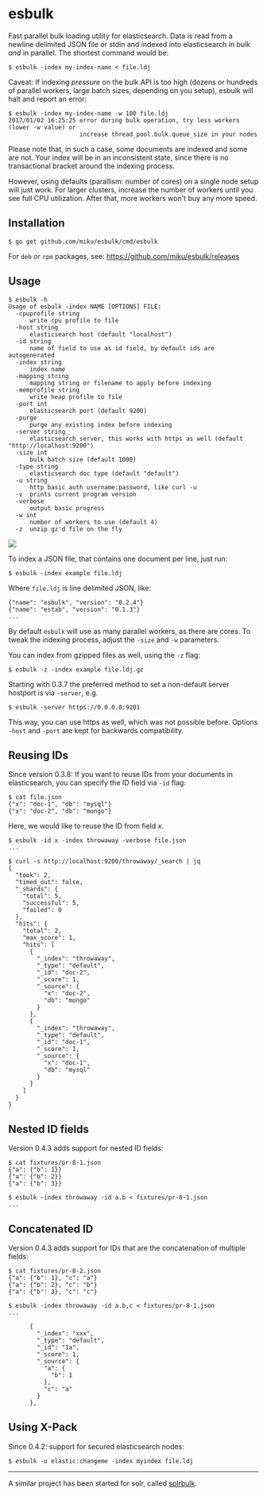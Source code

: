 esbulk
======

Fast parallel bulk loading utility for elasticsearch. Data is read from a
newline delimited JSON file or stdin and indexed into elasticsearch in bulk
*and* in parallel. The shortest command would be:

```shell
$ esbulk -index my-index-name < file.ldj
```

Caveat: If indexing *pressure* on the bulk API is too high (dozens or hundreds of
parallel workers, large batch sizes, depending on you setup), esbulk will halt
and report an error:

```shell
$ esbulk -index my-index-name -w 100 file.ldj
2017/01/02 16:25:25 error during bulk operation, try less workers (lower -w value) or
                    increase thread_pool.bulk.queue_size in your nodes
```

Please note that, in such a case, some documents are indexed and some are not.
Your index will be in an inconsistent state, since there is no transactional
bracket around the indexing process.

However, using defaults (parallism: number of cores) on a single node setup
will just work. For larger clusters, increase the number of workers until you
see full CPU utilization. After that, more workers won't buy any more speed.

Installation
------------

    $ go get github.com/miku/esbulk/cmd/esbulk

For `deb` or `rpm` packages, see: https://github.com/miku/esbulk/releases

Usage
-----

    $ esbulk -h
    Usage of esbulk -index NAME [OPTIONS] FILE:
      -cpuprofile string
          write cpu profile to file
      -host string
          elasticsearch host (default "localhost")
      -id string
          name of field to use as id field, by default ids are autogenerated
      -index string
          index name
      -mapping string
          mapping string or filename to apply before indexing
      -memprofile string
          write heap profile to file
      -port int
          elasticsearch port (default 9200)
      -purge
          purge any existing index before indexing
      -server string
          elasticsearch server, this works with https as well (default "http://localhost:9200")
      -size int
          bulk batch size (default 1000)
      -type string
          elasticsearch doc type (default "default")
      -u string
          http basic auth username:password, like curl -u
      -v  prints current program version
      -verbose
          output basic progress
      -w int
          number of workers to use (default 4)
      -z  unzip gz'd file on the fly

![](https://raw.githubusercontent.com/miku/esbulk/master/docs/asciicast.gif)

To index a JSON file, that contains one document
per line, just run:

    $ esbulk -index example file.ldj

Where `file.ldj` is line delimited JSON, like:

    {"name": "esbulk", "version": "0.2.4"}
    {"name": "estab", "version": "0.1.3"}
    ...

By default `esbulk` will use as many parallel
workers, as there are cores. To tweak the indexing
process, adjust the `-size` and `-w` parameters.

You can index from gzipped files as well, using
the `-z` flag:

    $ esbulk -z -index example file.ldj.gz

Starting with 0.3.7 the preferred method to set a
non-default server hostport is via `-server`, e.g.

    $ esbulk -server https://0.0.0.0:9201

This way, you can use https as well, which was not
possible before. Options `-host` and `-port` are
kept for backwards compatibility.

Reusing IDs
-----------

Since version 0.3.8: If you want to reuse IDs from your documents in elasticsearch, you
can specify the ID field via `-id` flag:

    $ cat file.json
    {"x": "doc-1", "db": "mysql"}
    {"x": "doc-2", "db": "mongo"}

Here, we would like to reuse the ID from field *x*.

    $ esbulk -id x -index throwaway -verbose file.json
    ...

    $ curl -s http://localhost:9200/throwaway/_search | jq
    {
      "took": 2,
      "timed_out": false,
      "_shards": {
        "total": 5,
        "successful": 5,
        "failed": 0
      },
      "hits": {
        "total": 2,
        "max_score": 1,
        "hits": [
          {
            "_index": "throwaway",
            "_type": "default",
            "_id": "doc-2",
            "_score": 1,
            "_source": {
              "x": "doc-2",
              "db": "mongo"
            }
          },
          {
            "_index": "throwaway",
            "_type": "default",
            "_id": "doc-1",
            "_score": 1,
            "_source": {
              "x": "doc-1",
              "db": "mysql"
            }
          }
        ]
      }
    }

Nested ID fields
----------------

Version 0.4.3 adds support for nested ID fields:

```
$ cat fixtures/pr-8-1.json
{"a": {"b": 1}}
{"a": {"b": 2}}
{"a": {"b": 3}}

$ esbulk -index throwaway -id a.b < fixtures/pr-8-1.json
...
```

Concatenated ID
---------------

Version 0.4.3 adds support for IDs that are the concatenation of multiple fields:

```
$ cat fixtures/pr-8-2.json
{"a": {"b": 1}, "c": "a"}
{"a": {"b": 2}, "c": "b"}
{"a": {"b": 3}, "c": "c"}

$ esbulk -index throwaway -id a.b,c < fixtures/pr-8-1.json
...

      {
        "_index": "xxx",
        "_type": "default",
        "_id": "1a",
        "_score": 1,
        "_source": {
          "a": {
            "b": 1
          },
          "c": "a"
        }
      },
```

Using X-Pack
------------

Since 0.4.2: support for secured elasticsearch nodes:

```
$ esbulk -u elastic:changeme -index myindex file.ldj
```

----

A similar project has been started for solr, called [solrbulk](https://github.com/miku/solrbulk).
